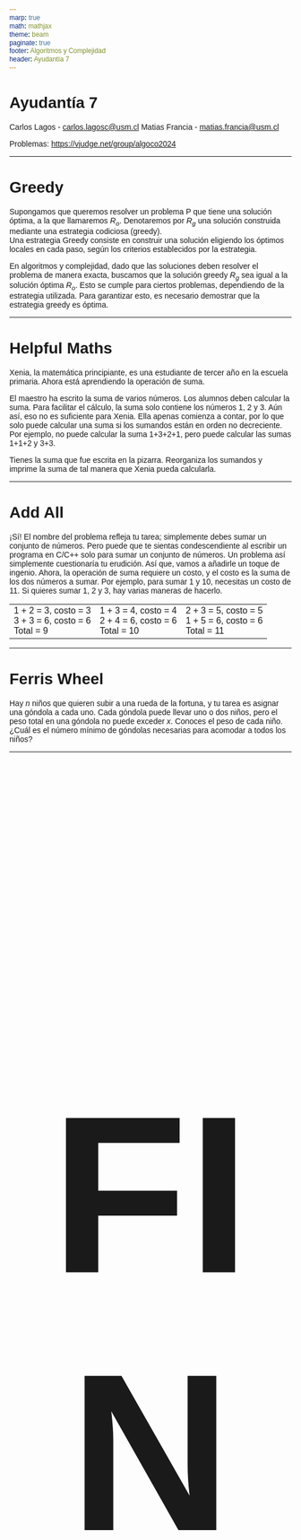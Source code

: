 ```yaml
---
marp: true
math: mathjax
theme: beam
paginate: true
footer: Algoritmos y Complejidad
header: Ayudantía 7
---
```


<style>
@import url('https://fonts.googleapis.com/css2?family=Montserrat:ital,wght@0,100..900;1,100..900&display=swap');
*{
    font-family: "Montserrat", sans-serif !important;
}
</style>

<!-- _class: title -->
# Ayudantía 7

Carlos Lagos - carlos.lagosc@usm.cl
Matias Francia - matias.francia@usm.cl

Problemas: https://vjudge.net/group/algoco2024

---

# Greedy

Supongamos que queremos resolver un problema P que tiene una solución
óptima, a la que llamaremos $R_o$. Denotaremos por $R_g$ una solución
construida mediante una estrategia codiciosa (greedy).  
Una estrategia Greedy consiste en construir una solución eligiendo los
óptimos locales en cada paso, según los criterios establecidos por la
estrategia.

En algoritmos y complejidad, dado que las soluciones deben resolver el
problema de manera exacta, buscamos que la solución greedy $R_g$ sea igual
a la solución óptima $R_o$. Esto se cumple para ciertos problemas,
dependiendo de la estrategia utilizada. Para garantizar esto, es necesario
demostrar que la estrategia greedy es óptima.

---

# Helpful Maths

<p>Xenia, la matemática principiante, es una estudiante de tercer año en la escuela primaria. Ahora está aprendiendo la operación de suma.</p><p>El maestro ha escrito la suma de varios números. Los alumnos deben calcular la suma. Para facilitar el cálculo, la suma solo contiene los números 1, 2 y 3. Aún así, eso no es suficiente para Xenia. Ella apenas comienza a contar, por lo que solo puede calcular una suma si los sumandos están en orden no decreciente. Por ejemplo, no puede calcular la suma 1+3+2+1, pero puede calcular las sumas 1+1+2 y 3+3.</p><p>Tienes la suma que fue escrita en la pizarra. Reorganiza los sumandos y imprime la suma de tal manera que Xenia pueda calcularla.</p>

---

# Add All 

¡Sí! El nombre del problema refleja tu tarea; simplemente debes sumar un conjunto de números. Pero puede que te sientas condescendiente al escribir un programa en C/C++ solo para sumar un conjunto de números. Un problema así simplemente cuestionaría tu erudición. Así que, vamos a añadirle un toque de ingenio.
Ahora, la operación de suma requiere un costo, y el costo es la suma de los dos números a sumar. Por ejemplo, para sumar 1 y 10, necesitas un costo de 11. Si quieres sumar 1, 2 y 3, hay varias maneras de hacerlo.

<table>
    <tr>
        <td>1 + 2 = 3, costo = 3<br>3 + 3 = 6, costo = 6<br>Total = 9</td>
        <td>1 + 3 = 4, costo = 4<br>2 + 4 = 6, costo = 6<br>Total = 10</td>
        <td>2 + 3 = 5, costo = 5<br>1 + 5 = 6, costo = 6<br>Total = 11</td>
    </tr>
</table>

---

# Ferris Wheel 

Hay $n$ niños que quieren subir a una rueda de la fortuna, y tu tarea es asignar una góndola a cada uno. Cada góndola puede llevar uno o dos niños, pero el peso total en una góndola no puede exceder $x$. Conoces el peso de cada niño.
¿Cuál es el número mínimo de góndolas necesarias para acomodar a todos los niños?

---

<div align="center">
<h2 style="font-size:400px;">FIN</h2>
</div>